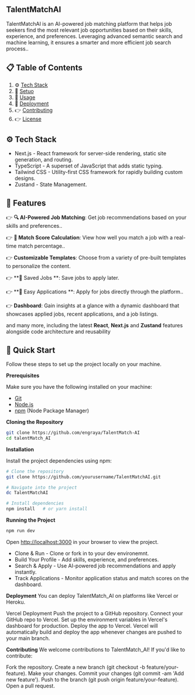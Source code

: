 ## <a name="tech-stack">TalentMatchAI</a>

TalentMatchAI is an AI-powered job matching platform that helps job seekers find the most relevant job opportunities based on their skills, experience, and preferences. Leveraging advanced semantic search and machine learning, it ensures a smarter and more efficient job search process..

## 📋 <a name="table">Table of Contents</a>

1. ⚙️ [Tech Stack](#tech-stack)
2. 🔋 [Setuo](#features)
3. 🤸 [Usage](#quick-start)
4. 🚀 [Deployment](#more)
5. 👉 [Contributing](#more)
6. 👉 [License](#more)


## <a name="tech-stack">⚙️ Tech Stack</a>

- Next.js - React framework for server-side rendering, static site generation, and routing.
- TypeScript - A superset of JavaScript that adds static typing.
- Tailwind CSS - Utility-first CSS framework for rapidly building custom designs.
- Zustand - State Management.


## <a name="features">🔋 Features</a>

👉 **🔍 AI-Powered Job Matching**: Get job recommendations based on your skills and preferences..

👉 **🎯 Match Score Calculation**: View how well you match a job with a real-time match percentage..

👉 **Customizable Templates**: Choose from a variety of pre-built templates to personalize the content.

👉 **💾 Saved Jobs **:  Save jobs to apply later.

👉 **📝 Easy Applications **: Apply for jobs directly through the platform..

👉 **Dashboard**: Gain insights at a glance with a dynamic dashboard that showcases applied jobs, recent applications, and a job listings.


and many more, including the latest **React**, **Next.js** and **Zustand** features alongside code architecture and
reusability

## <a name="quick-start">🤸 Quick Start</a>

Follow these steps to set up the project locally on your machine.

**Prerequisites**

Make sure you have the following installed on your machine:

- [Git](https://git-scm.com/)
- [Node.js](https://nodejs.org/en)
- [npm](https://www.npmjs.com/) (Node Package Manager)

  
**Cloning the Repository**

```bash
git clone https://github.com/engraya/TalentMatch-AI
cd talentMatch_AI
```

**Installation**

Install the project dependencies using npm:

```bash
# Clone the repository
git clone https://github.com/yourusername/TalentMatchAI.git

# Navigate into the project
dc TalentMatchAI

# Install dependencies
npm install   # or yarn install
```


**Running the Project**

```bash
npm run dev
```

Open [http://localhost:3000](http://localhost:3000) in your browser to view the project.

- Clone & Run - Clone or fork in to your dev environemnt.
- Build Your Profile - Add skills, experience, and preferences.
- Search & Apply - Use AI-powered job recommendations and apply instantly.
- Track Applications - Monitor application status and match scores on the dashboard.


**Deployment**
You can deploy TalentMatch_AI on platforms like Vercel or Heroku.

Vercel Deployment
Push the project to a GitHub repository.
Connect your GitHub repo to Vercel.
Set up the environment variables in Vercel's dashboard for production.
Deploy the app to Vercel.
Vercel will automatically build and deploy the app whenever changes are pushed to your main branch.


**Contributing**
We welcome contributions to TalentMatch_AI! If you'd like to contribute:

Fork the repository.
Create a new branch (git checkout -b feature/your-feature).
Make your changes.
Commit your changes (git commit -am 'Add new feature').
Push to the branch (git push origin feature/your-feature).
Open a pull request.
